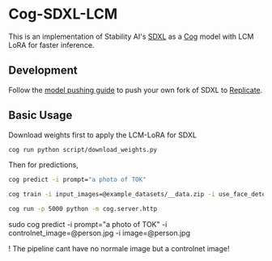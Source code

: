 # Cog-SDXL-LCM

This is an implementation of Stability AI's [SDXL](https://github.com/Stability-AI/generative-models) as a [Cog](https://github.com/replicate/cog) model with LCM LoRA for faster inference.

## Development

Follow the [model pushing guide](https://replicate.com/docs/guides/push-a-model) to push your own fork of SDXL to [Replicate](https://replicate.com).

## Basic Usage

Download weights first to apply the LCM-LoRA for SDXL
```bash
cog run python script/download_weights.py
```

Then for predictions,

```bash
cog predict -i prompt="a photo of TOK"
```

```bash
cog train -i input_images=@example_datasets/__data.zip -i use_face_detection_instead=True
```

```bash
cog run -p 5000 python -m cog.server.http
```


sudo cog predict -i prompt="a photo of TOK" -i controlnet_image=@person.jpg -i image=@person.jpg 

! The pipeline cant have no normale image but a controlnet image!